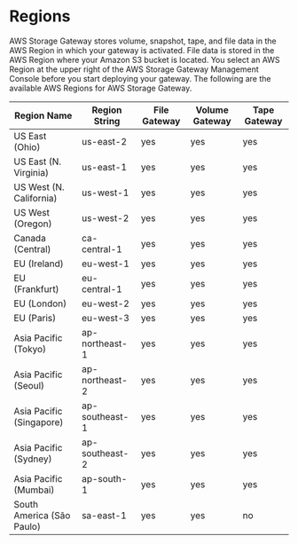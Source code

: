 # Regions<a name="available-regions-intro"></a>

AWS Storage Gateway stores volume, snapshot, tape, and file data in the AWS Region in which your gateway is activated\. File data is stored in the AWS Region where your Amazon S3 bucket is located\. You select an AWS Region at the upper right of the AWS Storage Gateway Management Console before you start deploying your gateway\. The following are the available AWS Regions for AWS Storage Gateway\.


| Region Name | Region String | File Gateway | Volume Gateway | Tape Gateway | 
| --- | --- | --- | --- | --- | 
| US East \(Ohio\) | us\-east\-2 | yes | yes | yes | 
| US East \(N\. Virginia\) | us\-east\-1 | yes | yes | yes | 
| US West \(N\. California\) | us\-west\-1 | yes | yes | yes | 
| US West \(Oregon\) | us\-west\-2 | yes | yes | yes | 
| Canada \(Central\) | ca\-central\-1 | yes | yes | yes | 
| EU \(Ireland\) | eu\-west\-1 | yes | yes | yes | 
| EU \(Frankfurt\) | eu\-central\-1 | yes | yes | yes | 
| EU \(London\) | eu\-west\-2 | yes | yes | yes | 
| EU \(Paris\) | eu\-west\-3 | yes | yes | yes | 
| Asia Pacific \(Tokyo\) | ap\-northeast\-1 | yes | yes | yes | 
| Asia Pacific \(Seoul\) | ap\-northeast\-2 | yes | yes | yes | 
| Asia Pacific \(Singapore\) | ap\-southeast\-1 | yes | yes | yes | 
| Asia Pacific \(Sydney\) | ap\-southeast\-2 | yes | yes | yes | 
| Asia Pacific \(Mumbai\) | ap\-south\-1 | yes | yes | yes | 
| South America \(São Paulo\) | sa\-east\-1 | yes | yes | no | 
